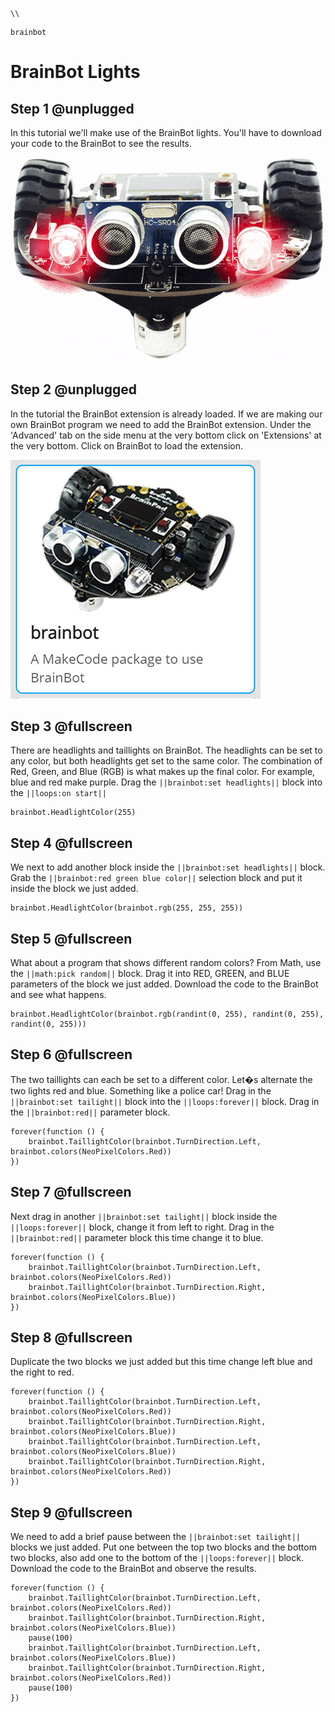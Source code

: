 ```template
\\
```
```package
brainbot
```
# BrainBot Lights

## Step 1 @unplugged

In this tutorial we'll make use of the BrainBot lights. You'll have to download your code to the BrainBot to see the results.  

![BrainPad buzzer image](../static/images/headlights.gif)

## Step 2 @unplugged

In the tutorial the BrainBot extension is already loaded. If we are making our own BrainBot program we need to add the BrainBot extension. Under the 'Advanced' tab on the side menu at the very bottom click on 'Extensions' at the very bottom. Click on BrainBot to load the extension. 

![BrainPad buzzer image](../static/images/brainbot.jpg)

## Step 3 @fullscreen

There are headlights and taillights on BrainBot. The headlights can be set to any color, but both headlights get set to the
same color. The combination of Red, Green, and Blue (RGB) is what makes up the final color. For example, blue
and red make purple. Drag the ``||brainbot:set headlights||`` block into the ``||loops:on start||``

```blocks
brainbot.HeadlightColor(255)
```

## Step 4 @fullscreen

We next to add another block inside the ``||brainbot:set headlights||`` block. Grab the ``||brainbot:red green blue color||`` selection block and put it inside the block we just added. 

```blocks
brainbot.HeadlightColor(brainbot.rgb(255, 255, 255))
```

## Step 5 @fullscreen
What about a program that shows different random colors? From Math, use the ``||math:pick random||`` block. Drag it into RED, GREEN, and BLUE parameters of the block we just added. Download the code to the BrainBot and see what happens.

```blocks
brainbot.HeadlightColor(brainbot.rgb(randint(0, 255), randint(0, 255), randint(0, 255)))
```


## Step 6 @fullscreen
The two taillights can each be set to a different color. Let�s alternate the two lights red and blue. Something like a police car! Drag  in the ``||brainbot:set tailight||`` block into the ``||loops:forever||`` block. Drag in the ``||brainbot:red||`` parameter block. 

```blocks
forever(function () {
    brainbot.TaillightColor(brainbot.TurnDirection.Left, brainbot.colors(NeoPixelColors.Red))
})
```

## Step 7 @fullscreen
Next drag in another ``||brainbot:set tailight||`` block inside the ``||loops:forever||`` block, change it from left to right. Drag in the ``||brainbot:red||`` parameter block this time change it to blue. 

```blocks
forever(function () {
    brainbot.TaillightColor(brainbot.TurnDirection.Left, brainbot.colors(NeoPixelColors.Red))
    brainbot.TaillightColor(brainbot.TurnDirection.Right, brainbot.colors(NeoPixelColors.Blue))
})
```

## Step 8 @fullscreen
Duplicate the two blocks we just added but this time change left blue and the right to red. 

```blocks
forever(function () {
    brainbot.TaillightColor(brainbot.TurnDirection.Left, brainbot.colors(NeoPixelColors.Red))
    brainbot.TaillightColor(brainbot.TurnDirection.Right, brainbot.colors(NeoPixelColors.Blue))
    brainbot.TaillightColor(brainbot.TurnDirection.Left, brainbot.colors(NeoPixelColors.Blue))
    brainbot.TaillightColor(brainbot.TurnDirection.Right, brainbot.colors(NeoPixelColors.Red))
})
```


## Step 9 @fullscreen
We need to add a brief pause between the ``||brainbot:set tailight||`` blocks we just added. Put one between the top two blocks and the bottom two blocks, also add one to the bottom of the ``||loops:forever||`` block. Download the code to the BrainBot and observe the results.

```blocks
forever(function () {
    brainbot.TaillightColor(brainbot.TurnDirection.Left, brainbot.colors(NeoPixelColors.Red))
    brainbot.TaillightColor(brainbot.TurnDirection.Right, brainbot.colors(NeoPixelColors.Blue))
    pause(100)
    brainbot.TaillightColor(brainbot.TurnDirection.Left, brainbot.colors(NeoPixelColors.Blue))
    brainbot.TaillightColor(brainbot.TurnDirection.Right, brainbot.colors(NeoPixelColors.Red))
    pause(100)
})
```
